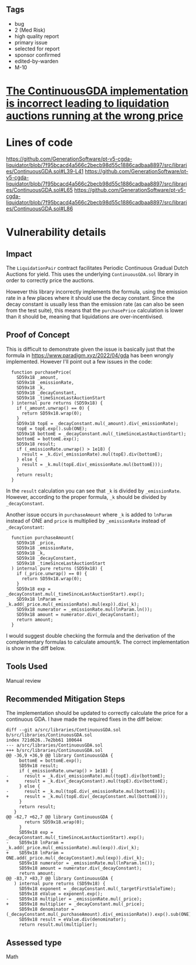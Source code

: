 ## Tags

- bug
- 2 (Med Risk)
- high quality report
- primary issue
- selected for report
- sponsor confirmed
- edited-by-warden
- M-10

# [The ContinuousGDA implementation is incorrect leading to liquidation auctions running at the wrong price](https://github.com/code-423n4/2023-08-pooltogether-findings/issues/24) 

# Lines of code

https://github.com/GenerationSoftware/pt-v5-cgda-liquidator/blob/7f95bcacd4a566c2becb98d55c1886cadbaa8897/src/libraries/ContinuousGDA.sol#L39-L41
https://github.com/GenerationSoftware/pt-v5-cgda-liquidator/blob/7f95bcacd4a566c2becb98d55c1886cadbaa8897/src/libraries/ContinuousGDA.sol#L65
https://github.com/GenerationSoftware/pt-v5-cgda-liquidator/blob/7f95bcacd4a566c2becb98d55c1886cadbaa8897/src/libraries/ContinuousGDA.sol#L86


# Vulnerability details

## Impact
The `LiquidationPair` contract facilitates Periodic Continuous Gradual Dutch Auctions for yield. This uses the underlying `ContinuousGDA.sol` library in order to correctly price the auctions.

However this library incorrectly implements the formula, using the emission rate in a few places where it should use the decay constant. Since the decay constant is usually less than the emission rate (as can also be seen from the test suite), this means that the `purchasePrice` calculation is lower than it should be, meaning that liquidations are over-incentivised.

## Proof of Concept
This is difficult to demonstrate given the issue is basically just that the formula in https://www.paradigm.xyz/2022/04/gda has been wrongly implemented. However I'll point out a few issues in the code:

```
  function purchasePrice(
    SD59x18 _amount,
    SD59x18 _emissionRate,
    SD59x18 _k,
    SD59x18 _decayConstant,
    SD59x18 _timeSinceLastAuctionStart
  ) internal pure returns (SD59x18) {
    if (_amount.unwrap() == 0) {
      return SD59x18.wrap(0);
    }
    SD59x18 topE = _decayConstant.mul(_amount).div(_emissionRate);
    topE = topE.exp().sub(ONE);
    SD59x18 bottomE = _decayConstant.mul(_timeSinceLastAuctionStart);
    bottomE = bottomE.exp();
    SD59x18 result;
    if (_emissionRate.unwrap() > 1e18) {
      result = _k.div(_emissionRate).mul(topE).div(bottomE);
    } else {
      result = _k.mul(topE.div(_emissionRate.mul(bottomE)));
    }
    return result;
  }
```

In the `result` calculation you can see that `_k` is divided by `_emissionRate`. However, according to the proper formula, `_k` should be divided by `_decayConstant`.

Another issue occurs in `purchaseAmount` where `_k` is added to `lnParam` instead of ONE and `price` is multiplied by `_emissionRate` instead of `_decayConstant`:


```
  function purchaseAmount(
    SD59x18 _price,
    SD59x18 _emissionRate,
    SD59x18 _k,
    SD59x18 _decayConstant,
    SD59x18 _timeSinceLastAuctionStart
  ) internal pure returns (SD59x18) {
    if (_price.unwrap() == 0) {
      return SD59x18.wrap(0);
    }
    SD59x18 exp = _decayConstant.mul(_timeSinceLastAuctionStart).exp();
    SD59x18 lnParam = _k.add(_price.mul(_emissionRate).mul(exp)).div(_k);
    SD59x18 numerator = _emissionRate.mul(lnParam.ln());
    SD59x18 amount = numerator.div(_decayConstant);
    return amount;
  }
```

I would suggest double checking the formula and the derivation of the complementary formulas to calculate amount/k. The correct implementation is show in the diff below.

## Tools Used
Manual review

## Recommended Mitigation Steps
The implementation should be updated to correctly calculate the price for a continuous GDA. I have made the required fixes in the diff below:

```
diff --git a/src/libraries/ContinuousGDA.sol b/src/libraries/ContinuousGDA.sol
index 721d626..7e2bb61 100644
--- a/src/libraries/ContinuousGDA.sol
+++ b/src/libraries/ContinuousGDA.sol
@@ -36,9 +36,9 @@ library ContinuousGDA {
     bottomE = bottomE.exp();
     SD59x18 result;
     if (_emissionRate.unwrap() > 1e18) {
-      result = _k.div(_emissionRate).mul(topE).div(bottomE);
+      result = _k.div(_decayConstant).mul(topE).div(bottomE);
     } else {
-      result = _k.mul(topE.div(_emissionRate.mul(bottomE)));
+      result = _k.mul(topE.div(_decayConstant.mul(bottomE)));
     }
     return result;
   }
@@ -62,7 +62,7 @@ library ContinuousGDA {
       return SD59x18.wrap(0);
     }
     SD59x18 exp = _decayConstant.mul(_timeSinceLastAuctionStart).exp();
-    SD59x18 lnParam = _k.add(_price.mul(_emissionRate).mul(exp)).div(_k);
+    SD59x18 lnParam = ONE.add(_price.mul(_decayConstant).mul(exp)).div(_k);
     SD59x18 numerator = _emissionRate.mul(lnParam.ln());
     SD59x18 amount = numerator.div(_decayConstant);
     return amount;
@@ -83,7 +83,7 @@ library ContinuousGDA {
   ) internal pure returns (SD59x18) {
     SD59x18 exponent = _decayConstant.mul(_targetFirstSaleTime);
     SD59x18 eValue = exponent.exp();
-    SD59x18 multiplier = _emissionRate.mul(_price);
+    SD59x18 multiplier = _decayConstant.mul(_price);
     SD59x18 denominator = (_decayConstant.mul(_purchaseAmount).div(_emissionRate)).exp().sub(ONE);
     SD59x18 result = eValue.div(denominator);
     return result.mul(multiplier);

```





## Assessed type

Math